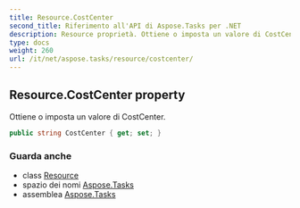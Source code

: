 ```yaml
---
title: Resource.CostCenter
second_title: Riferimento all'API di Aspose.Tasks per .NET
description: Resource proprietà. Ottiene o imposta un valore di CostCenter.
type: docs
weight: 260
url: /it/net/aspose.tasks/resource/costcenter/
---
```

## Resource.CostCenter property

Ottiene o imposta un valore di CostCenter.

```csharp
public string CostCenter { get; set; }
```

### Guarda anche

* class [Resource](../)
* spazio dei nomi [Aspose.Tasks](../../resource/)
* assemblea [Aspose.Tasks](../../../)


